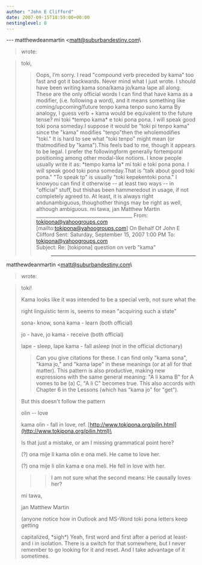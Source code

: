 ```yaml
---
author: "John E Clifford"
date: 2007-09-15T18:59:00+00:00
nestinglevel: 0
---
```

\---
 matthewdeanmartin <[matt@suburbandestiny.com](mailto://matt@suburbandestiny.com)\
> wrote:

> toki,
>> Oops, I’m sorry. I read "compound verb preceded by kama" too fast and got
> it backwards. Never mind what I just wrote.
>> I should have been writing kama sona/kama jo/kama lape all along.
>> These are the only official words I can find that have kama as a modifier,
> (i.e. following a word), and it means something like coming/upcoming/future
>> tenpo kama
> tenpo suno kama
>> By analogy, I guess verb + kama would be equivalent to the future tense?
>> mi toki \*tempo kama\* e toki pona pona. I will speak good toki pona someday.I suppose it would be "toki pi tenpo kama" since the "kama" modifies "tenpo"then the wholemodifies "toki." It is hard to see what "toki tenpo" might mean (or thatmodified by "kama").This feels bad to me, though it appears to be legal. I prefer the followingform generally fortemporal positioning among other modal-like notions.
> I know people usually write it as:
>> \*tempo kama la\* mi toki e toki pona pona. I will speak good toki pona
> someday.That is "talk about good toki pona." "To speak tp" is usually "toki kepekentoki pona." I knowyou can find it otherwise --
 at least two ways --
 in "official" stuff, but thishas been hammeredout in usage, if not completely agreed to. At least, it is always right andunambiguous, thoughother things may be right as well, although ambiguous.
> mi tawa,
>> jan Matthew Martin
>> \_\_\_\_\_\_\_\_\_\_\_\_\_\_\_\_\_\_\_\_\_\_\_\_\_\_\_\_\_\_\_\_\_\_\_\_\_\_\_\_
> From: [tokipona@yahoogroups.com](mailto://tokipona@yahoogroups.com) \[mailto:[tokipona@yahoogroups.com](mailto://tokipona@yahoogroups.com)\] On Behalf
> Of John E Clifford
> Sent: Saturday, September 15, 2007 1:00 PM
> To: [tokipona@yahoogroups.com](mailto://tokipona@yahoogroups.com)\
> Subject: Re: \[tokipona\] question on verb "kama"
>>> ---
 matthewdeanmartin <[matt@suburbandestiny.com](mailto://matt@suburbandestiny.com)\
> wrote:

>> 
> toki!
> 
>> 
>> 
>> 
> Kama looks like it was intended to be a special verb, not sure what the
> 
> right linguistic term is, seems to mean "acquiring such a state"
> 
>> 
> sona- know, sona kama - learn (both official)
> 
>> 
> jo - have, jo kama - receive (both official)
> 
>> 
> lape - sleep, lape kama - fall asleep (not in the official dictionary)
> 
>> Can you give citations for these. I can find only "kama sona", "kama jo,"
> and "kama lape"
> in these meanings (or at all for that matter). This pattern is also
> productive, making new
> expressions with the same general meaning: "A li kama B" for A vomes to be
> (a) C, "A li C" becomes
> true. This also accords with Chapter 6 in the Lessons (which has "kama jo"
> for "get").
> 
>> 
> But this doesn't follow the pattern
> 
>> 
> olin --
 love
> 
>> 
> kama olin - fall in love, ref. [http://www.tokipona.org/pilin.html](http://www.tokipona.org/pilin.html)\
> 
>> 
>> 
>> 
> Is that just a mistake, or am I missing grammatical point here?
> 
>> 
> (?) ona mije li kama olin e ona meli. He came to love her.
> 
>> 
> (?) ona mije li olin kama e ona meli. He fell in love with her.
> 
>>> I am not sure what the second means: He causally loves her?
> 
>> 
> mi tawa,
> 
>> 
>> 
>> 
> jan Matthew Martin
> 
>> 
>> 
>> 
> (anyone notice how in Outlook and MS-Word toki pona letters keep getting
> 
> capitalized, \*sigh\*)
> Yeah, first word and first after a period at least- and i in isolation.
> There is a switch for that
> somewhere, but I never remember to go looking for it and reset. And I take
> advantage of it
> sometimes.
> 
>> 
>> 
>> 
>> 
>> 
>> 
>>>>